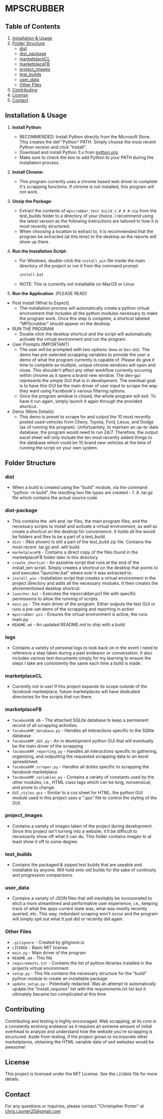 # MPSCRUBBER

## Table of Contents
1. [Installation & Usage](#usage)
2. [Folder Structure](#folder-structure)
    - [dist](#dist)
    - [dist_package](#dist_package)
    - [marketplaceCL](#marketplaceCL)
    - [marketplaceFB](#marketplaceFB)
    - [project_images](#project_images)
    - [test_builds](#test_builds)
    - [user_data](#user_data)
    - [Other Files](#other-files)
3. [Contributing](#contributing)
4. [License](#license)
5. [Contact](#contact)

## Installation & Usage

1. **Install Python**:
   - RECOMMENDED: Install Python directly from the Microsoft Store.
     This creates the def "Python" PATH. Simply choose the most recent Python version 
     and click "Install".
   - Download and install Python 3.x from [python.org](https://www.python.org/downloads/).
   - Make sure to check the box to add Python to your PATH during the installation process.
2. **Install Chrome**:
   - This program currently uses a chrome based web driver to complete it's scrapping functions. If chrome is not installed, this program will not work.

3. **Unzip the Package**:
   - Extract the contents of `mpscrubber_test_build_v_#_#_#.zip` from the test_builds folder
     to a directory of your choice. I recommend using the latest version as the following instructions are tailored to how it is most recently structured.
   - When choosing a location to extract to, it is recommended that the program be extracted (at this time) to the desktop as the reports will show up there.

3. **Run the Installation Script**:
   - For Windows, double-click the `install_win` file inside the main directory of the project or run it from the command prompt:
     ```bat
     install.bat
     ```
   - NOTE: This is currently not installable on MacOS or Linux

4. **Run the Application**: (PLEASE READ)
- Post Install (What to Expect)
   - The installation process will automatically create a python virtual environment that includes all the python modules necessary to make the program work. Once this step is complete, a shortcut labeled "MPScrubber" should appear on the desktop.
- RUN THE PROGRAM
   - Double click the desktop shortcut and the script will automatically activate the virtual environment and run the program.
- User Prompts (IMPORTANT)
   - The user will be prompted with two options: `Demo` or `Dev-GUI`. The demo has pre-selected scrapping variables to provide the user a demo of what the program currently is capable of. Please do give it time to complete as multiple, unique chrome windows will open and close. This shouldn't affect any other workflow currently occuring within chrome as it opens a brand new window. The dev-gui represents the simple GUI that is in development. The eventual goal is to have this GUI be the main driver of user input to scrape the way they want using Facebook's various filtering options.
   - Once the program window is closed, the whole program will exit. To have it run again, simply launch it again through the provided shortcut.
- Demo (More Details)
   - This demo is preset to scrape for and output the 10 most recently posted used-vehicles from Chevy, Toyota, Ford, Lexus, and Dodge (as of running the program). Unfortuantely, to maintain an up-to-date database, the program would need to run 24/7. Therefore, the output excel sheet will only include the ten most recently added things to the database which could be 10 brand new vehicles at the time of running the script on your own system.

## Folder Structure

### dist
   - When a build is created using the "build" module, via the command "python -m build", 
     the resulting two file types are created - 1. A .tar.gz file which contains the actual 
     source code

### dist-package
   - This contains the .whl and .tar files, the main program files, and the necessary scripts to install and activate a virtual environment, as well as create a shortcut on the desktop for convenience. It holds all the would be folders and files to be a part of a test_build.
   - `dist` - (Not shown) Is still a part of the test_build zip file. Contains the most recent .tar.gz and .whl build.
   - `marketplaceFB` - Contains a direct copy of the files found in the marketplaceFB folder later in this directory
   - `create_shortcut` - An assistive script that runs at the end of the install_win script. Simply creates a shortcut on the desktop that points to and executes "launcher.bat" where ever it was extracted to.
   - `install_win` - Installation script that creates a virtual environment in the project directory and adds all the necessary modules. It then creates the aforementioned desktop shortcut.
   - `launcher.bat` - Executes the mpscrubber.ps1 file with specific permissions to allow the running of scripts.
   - `main.py` - The main driver of the program. Either outputs the test GUI or runs a pre-set demo of the scrapping and reporting in action
   - `mpscrubber.ps1` - Ensures the virtual environment is active, the runs main.py
   - `README.md` - An updated README.md to ship with a build

### logs
   - Contains a variety of personal logs to look back on in the event I need to reference a step taken during a past endeavor or conversation. It also includes various text documents simply for my learning to ensure the steps I take are consistently the same each time a build is made.

### marketplaceCL
   - Currently not in use! If this project expands its scope outside of the facebook marketplace,
   future marketplaces will have dedicated directories for the scripts that run there.

### marketplaceFB
   - `facebookDB.db` - The attached SQLite database to keep a permanent record of all scrapping activities.
   - `facebookMP_database.py` - Handles all interactions specific to the SQlite database
   - `facebookMP_GUI.py` - An in development python GUI that will eventually be the main driver of the scrapping
   - `facebookMP_reporting.py` - Handles all interactions specific to gathering, organizing, and outputting the requested scrapping data to an excel spreadsheet.
   - `facebookMP_scraper.py` - Handles all duties specific to scrapping the facebook marketplace
   - `facebookMP_variables.py` - Contains a variety of constants used by the other modules, i.e., HTML class tags which can be long, nonsensical, and prone to change.
   - `GUI_styles.qss` - Similar to a css sheet for HTML, the python GUI module used in this project uses a ".qss" file to control the styling of the GUI.

### project_images
   - Contains a variety of images taken of the project during development. Since this project
   isn't turning into a website, it'll be difficult to necessarily show off what it can do. This
   folder contains images to at least show it off to some degree.

### test_builds
   - Contains the packaged & zipped test builds that are useable and installable by anyone. Will
   hold onto old builds for the sake of continuity and progression comparisons.

### user_data
   - Contains a variety of JSON files that will inevitably be incorporated to elicit a more 
   streamlined and performative user experience, i.e., keeping track of what the apps current
   state was, what was mostly recently queried, etc. This way, redundant scraping won't occur
   and the program will simply spit out what it just did or recently did again.

### Other Files
   - `.gitignore` - Created by gitignore.io
   - `LICENSE` - Basic MIT license.
   - `main.py` - Main driver of the program
   - `README.md` - This file
   - `requirements.txt` - Contains the list of python libraries installed in the projects virtual environment
   - `setup.py` - This file contains the necessary structure for the "build" python module to create an installable package
   - `update_setup.py` - Potentially redacted. Was an attempt to automatically update the "install_requires"
     list with the requirements.txt list but it ultimately became too complicated at this time


## Contributing
Contributing and testing is highly encouraged. Web scrapping, at its core is a constantly evolving endeavor as it requires an extreme amount of initial overhead to analyze and understand how
the website you're scrapping is structured. Aside from testing, if the project grows to incorporate
other marketplaces, obtaining the HTML variable data of sed websites would be awesome!

## License
This project is licensed under the MIT License. See the `LICENSE` file for more details.

## Contact
For any questions or inquiries, please contact "Christopher Porter" at chris.j.porter25@gmail.com
